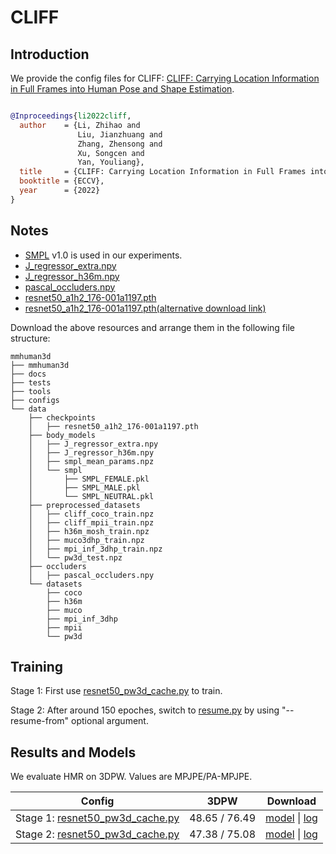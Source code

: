# CLIFF

## Introduction

We provide the config files for CLIFF: [CLIFF: Carrying Location Information in Full Frames into Human Pose and Shape Estimation](https://arxiv.org/pdf/2208.00571.pdf).

```BibTeX

@Inproceedings{li2022cliff,
  author    = {Li, Zhihao and
               Liu, Jianzhuang and
               Zhang, Zhensong and
               Xu, Songcen and
               Yan, Youliang},
  title     = {CLIFF: Carrying Location Information in Full Frames into Human Pose and Shape Estimation},
  booktitle = {ECCV},
  year      = {2022}
}

```

## Notes

- [SMPL](https://smpl.is.tue.mpg.de/) v1.0 is used in our experiments.
- [J_regressor_extra.npy](https://openmmlab-share.oss-cn-hangzhou.aliyuncs.com/mmhuman3d/models/J_regressor_extra.npy?versionId=CAEQHhiBgIDD6c3V6xciIGIwZDEzYWI5NTBlOTRkODU4OTE1M2Y4YTI0NTVlZGM1)
- [J_regressor_h36m.npy](https://openmmlab-share.oss-cn-hangzhou.aliyuncs.com/mmhuman3d/models/J_regressor_h36m.npy?versionId=CAEQHhiBgIDE6c3V6xciIDdjYzE3MzQ4MmU4MzQyNmRiZDA5YTg2YTI5YWFkNjRi)
- [pascal_occluders.npy](https://openmmlab-share.oss-cn-hangzhou.aliyuncs.com/mmhuman3d/models/pare/pascal_occluders.npy?versionId=CAEQOhiBgMCH2fqigxgiIDY0YzRiNThkMjU1MzRjZTliMTBhZmFmYWY0MTViMTIx)
- [resnet50_a1h2_176-001a1197.pth](https://github.com/rwightman/pytorch-image-models/releases/download/v0.1-rsb-weights/resnet50_a1h2_176-001a1197.pth)
- [resnet50_a1h2_176-001a1197.pth(alternative download link)](https://openmmlab-share.oss-cn-hangzhou.aliyuncs.com/mmhuman3d/models/cliff/resnet50_a1h2_176-001a1197.pth)

Download the above resources and arrange them in the following file structure:

```text
mmhuman3d
├── mmhuman3d
├── docs
├── tests
├── tools
├── configs
└── data
    ├── checkpoints
    │   ├── resnet50_a1h2_176-001a1197.pth
    ├── body_models
    │   ├── J_regressor_extra.npy
    │   ├── J_regressor_h36m.npy
    │   ├── smpl_mean_params.npz
    │   └── smpl
    │       ├── SMPL_FEMALE.pkl
    │       ├── SMPL_MALE.pkl
    │       └── SMPL_NEUTRAL.pkl
    ├── preprocessed_datasets
    │   ├── cliff_coco_train.npz
    │   ├── cliff_mpii_train.npz
    │   ├── h36m_mosh_train.npz
    │   ├── muco3dhp_train.npz
    │   ├── mpi_inf_3dhp_train.npz
    │   └── pw3d_test.npz
    ├── occluders
    │   ├── pascal_occluders.npy
    └── datasets
        ├── coco
        ├── h36m
        ├── muco
        ├── mpi_inf_3dhp
        ├── mpii
        └── pw3d
```

## Training 
Stage 1: First use [resnet50_pw3d_cache.py](resnet50_pw3d_cache.py) to train. 

Stage 2: After around 150 epoches, switch to [resume.py](resume.py) by using "--resume-from" optional argument.

## Results and Models

We evaluate HMR on 3DPW. Values are MPJPE/PA-MPJPE.

|                          Config                           |     3DPW      | Download |
|:---------------------------------------------------------:|:-------------:|:------:|
| Stage 1: [resnet50_pw3d_cache.py](resnet50_pw3d_cache.py) | 48.65 / 76.49 | [model](https://openmmlab-share.oss-cn-hangzhou.aliyuncs.com/mmhuman3d/models/cliff/resnet50_cliff-8328e2e2_20230327.pth) &#124; [log](https://openmmlab-share.oss-cn-hangzhou.aliyuncs.com/mmhuman3d/models/cliff/20220909_142945.log)
| Stage 2: [resnet50_pw3d_cache.py](resnet50_pw3d_cache.py) | 47.38 / 75.08 | [model](https://openmmlab-share.oss-cn-hangzhou.aliyuncs.com/mmhuman3d/models/cliff/resnet50_cliff_new-1e639f1d_20230327.pth) &#124; [log](https://openmmlab-share.oss-cn-hangzhou.aliyuncs.com/mmhuman3d/models/cliff/20230222_092227.log)
